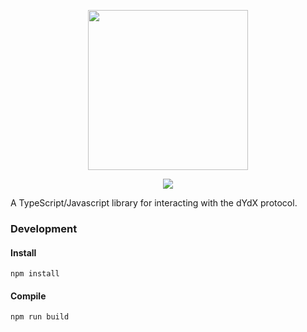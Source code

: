 <p align="center"><img src="https://dydx.exchange/images/logo.png" width="256" /></p>

<p align="center">
  <a href="https://circleci.com/gh/dydxprotocol/workflows/dydx.js/tree/master">
    <img src="https://circleci.com/gh/dydxprotocol/dydx.js/tree/master.svg?style=svg&circle-token=96657b90b74f5abf64508e80a9acb536d87dbd4a" />
  </a>
</p>

A TypeScript/Javascript library for interacting with the dYdX protocol.

### Development

#### Install

```
npm install
```

#### Compile

```
npm run build
```
